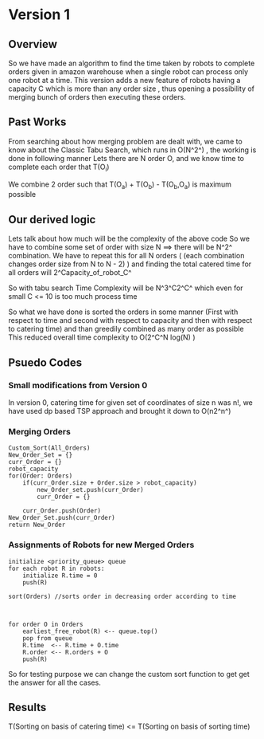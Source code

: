 # Version 1

## Overview
So we have made an algorithm to find the time taken by robots to complete orders given in amazon warehouse when  a single robot can process only one robot at a time.
This version adds a new feature of robots having a capacity C which is more than  any order size  , thus opening a possibility of merging bunch of orders then executing these orders. 

## Past Works
From searching about how merging problem are dealt with, we came to know about the Classic Tabu Search, which runs in O(N^2^) , the working is done in following manner
Lets there are N order O, and we know time to complete each order that T(O<sub>i</sub>)

We combine 2 order such that T(O<sub>a</sub>) + T(O<sub>b</sub>) - T(O<sub>b</sub>,O<sub>a</sub>) is maximum possible

## Our derived logic
Lets talk about how much will be the complexity of the above code
So we have to combine some set of order with size N ==> there will be N^2^ combination. We have to repeat this for all N orders ( (each combination changes order size from N to N - 2) ) and finding the total catered time for all orders will 2^Capacity_of_robot_C^

So with tabu search Time Complexity will be N^3^C2^C^  which even for small C <= 10 is too much process time

So what we have done is sorted the orders in some manner  (First with respect to time and second with respect to capacity and then with respect to catering time) and than  greedily combined as many order as possible
This reduced overall time complexity to O(2^C^N log(N) )


## Psuedo Codes
### Small modifications from Version 0
In version 0, catering time for given set of coordinates of size n was n!, we have used dp based TSP approach and brought it down to O(n2^n^)

### Merging Orders
```
Custom_Sort(All_Orders) 
New_Order_Set = {}
curr_Order = {}
robot_capacity
for(Order: Orders)
	if(curr_Order.size + Order.size > robot_capacity)
		new_Order_set.push(curr_Order)
		curr_Order = {}

	curr_Order.push(Order)
New_Order_Set.push(curr_Order)
return New_Order
```
### Assignments of Robots for new Merged Orders


```
initialize <priority_queue> queue  
for each robot R in robots:
	initialize R.time = 0
	push(R)

sort(Orders) //sorts order in decreasing order according to time



for order O in Orders
	earliest_free_robot(R) <-- queue.top()
	pop from queue
	R.time 	<-- R.time + O.time 
	R.order <-- R.orders + O
	push(R)
```

So for testing purpose we can change the custom sort function to get get the answer for all the cases.


## Results
T(Sorting on basis of catering time) <= T(Sorting on basis of sorting time)
